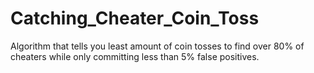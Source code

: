 # Catching_Cheater_Coin_Toss
Algorithm that tells you least amount of coin tosses to find over 80% of cheaters while only committing less than 5% false positives. 
